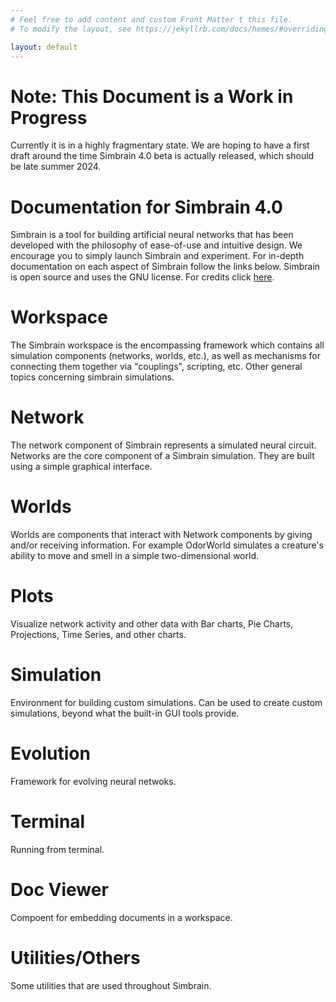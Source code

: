 ```yaml
---
# Feel free to add content and custom Front Matter t this file.
# To modify the layout, see https://jekyllrb.com/docs/hemes/#overriding-theme-defaults

layout: default
---
```

# Note: This Document is a Work in Progress
Currently it is in a highly fragmentary state. We are hoping to have a first draft around the time Simbrain 4.0 beta is actually released, which should be late summer 2024. 

# Documentation for Simbrain 4.0
Simbrain is a tool for building artificial neural networks that has been developed with the philosophy of ease-of-use and intuitive design. We encourage you to simply launch Simbrain and experiment. For in-depth documentation on each aspect of Simbrain follow the links below. Simbrain is open source and uses the GNU license. For credits click [here](https://simbrain.net/SimbrainCredits.html).

# Workspace
The Simbrain workspace is the encompassing framework which contains all simulation components (networks, worlds, etc.), as well as mechanisms for connecting them together via "couplings", scripting, etc. Other general topics concerning simbrain simulations.

# Network
The network component of Simbrain represents a simulated neural circuit. Networks are the core component of a Simbrain simulation. They are built using a simple graphical interface.

# Worlds
Worlds are components that interact with Network components by giving and/or receiving information. For example OdorWorld simulates a creature's ability to move and smell in a simple two-dimensional world.

# Plots
Visualize network activity and other data with Bar charts, Pie Charts, Projections, Time Series, and other charts.

# Simulation
Environment for building custom simulations. Can be used to create custom simulations, beyond what the built-in GUI tools provide.



# Evolution
Framework for evolving neural netwoks.

# Terminal
Running from terminal.

# Doc Viewer
Compoent for embedding documents in a workspace.

# Utilities/Others
Some utilities that are used throughout Simbrain.

















